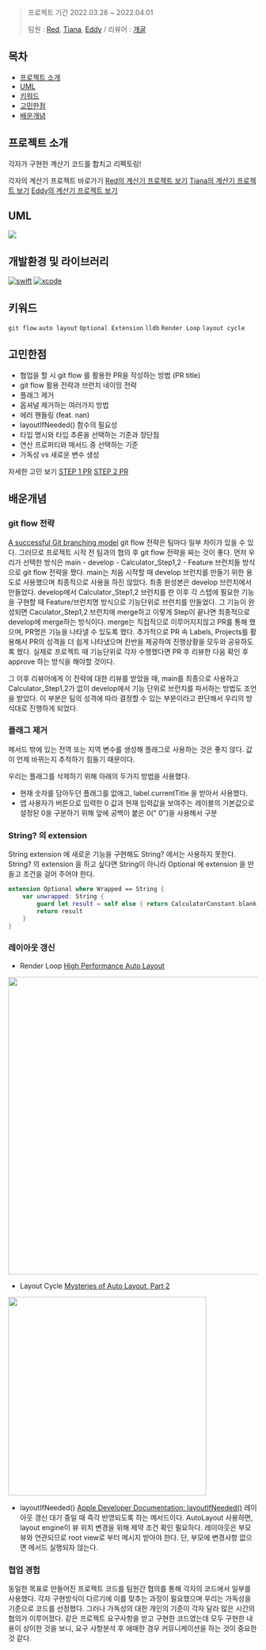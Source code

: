 >프로젝트 기간 2022.03.28 ~ 2022.04.01
>
>팀원 : [Red](https://github.com/cherrishRed), [Tiana](https://github.com/Kim-TaeHyun-A), [Eddy](https://github.com/kimkyunghun3) / 리뷰어 : [개굴](https://github.com/yoo-kie)

## 목차

- [프로젝트 소개](#프로젝트-소개)
- [UML](#UML)
- [키워드](#키워드)
- [고민한점](#고민한점)
- [배운개념](#배운개념)

## 프로젝트 소개
각자가 구현한 계산기 코드를 합치고 리펙토링!

각자의 계산기 프로젝트 바로가기
[Red의 계산기 프로젝트 보기](https://github.com/cherrishRed/ios-calculator-app)
[Tiana의 계산기 프로젝트 보기](https://github.com/Kim-TaeHyun-A/ios-calculator-app)
[Eddy의 계산기 프로젝트 보기](https://github.com/kimkyunghun3/ios-calculator-app/tree/Calculator2_Step1)

## UML
![](https://i.imgur.com/r7K9zbE.png)
## 개발환경 및 라이브러리
[![swift](https://img.shields.io/badge/swift-5.6-orange)]()
[![xcode](https://img.shields.io/badge/Xcode-13.3-blue)]()

## 키워드
`git flow` `auto layout` `Optional Extension` `lldb` `Render Loop` `layout cycle`

## 고민한점
* 협업을 할 시 git flow 를 활용한 PR을 작성하는 방법 (PR title)
* git flow 활용 전략과 브런치 네이밍 전략
* 플래그 제거
* 옵셔널 제거하는 여러가지 방법
* 에러 핸들링 (feat. nan)
* layoutIfNeeded() 함수의 필요성
* 타입 명시와 타입 추론을 선택하는 기준과 장단점
* 연산 프로퍼티와 매서드 중 선택하는 기준
* 가독성 vs 새로운 변수 생성

자세한 고민 보기
[STEP 1 PR](https://github.com/yagom-academy/ios-calculator-app/pull/214)
[STEP 2 PR](https://github.com/yagom-academy/ios-calculator-app/pull/228)

## 배운개념
### git flow 전략 
[A successful Git branching model](https://nvie.com/posts/a-successful-git-branching-model/)
 git flow 전략은 팀마다 일부 차이가 있을 수 있다. 그러므로 프로젝트 시작 전 팀과의 협의 후 git flow 전략을 짜는 것이 좋다.
 먼저 우리가 선택한 방식은 main - develop - Calculator_Step1,2 - Feature 브런치들 방식으로 git flow 전략을 짰다.
 main는 처음 시작할 때 develop 브런치를 만들기 위한 용도로 사용했으며 최종적으로 사용을 하진 않았다. 최종 완성본은 develop 브런치에서 만들었다.
 develop에서 Calculator_Step1,2 브런치를 판 이후 각 스텝에 필요한 기능을 구현할 때 Feature/브런치명 방식으로 기능단위로 브런치를 만들었다.
 그 기능이 완성되면 Caculator_Step1,2 브런치에 merge하고 이렇게 Step이 끝나면 최종적으로 develop에 merge하는 방식이다.
 merge는 직접적으로 이루어지지않고 PR를 통해 했으며, PR명은 기능을 나타낼 수 있도록 했다. 추가적으로 PR 속 Labels, Projects를 활용해서 PR의 성격을 더 쉽게 나타냈으며 칸반을 제공하여 진행상황을 모두와 공유하도록 했다.
 실제로 프로젝트 때 기능단위로 각자 수행했다면 PR 후 리뷰한 다음 확인 후 approve 하는 방식을 해야할 것이다.
 
 그 이후 리뷰어에게 이 전략에 대한 리뷰를 받았을 때, main를 최종으로 사용하고 Calculator_Step1,2가 없이 develop에서 기능 단위로 브런치를 파서하는 방법도 조언을 받았다. 이 부분은 팀의 성격에 따라 결정할 수 있는 부분이라고 판단해서 우리의 방식대로 진행하게 되었다.
 
### 플래그 제거
메서드 밖에 있는 전역 또는 지역 변수를 생성해 플래그로 사용하는 것은 좋지 않다. 값이 언제 바뀌는지 추적하기 힘들기 때문이다. 

우리는 플래그를 삭제하기 위해 아래의 두가지 방법을 사용했다.

* 현재 숫자를 담아두던 플래그를 없애고, label.currentTitle 을 받아서 사용했다. 
* 앱 사용자가 버튼으로 입력한 0 값과 현재 입력값을 보여주는 레이블의 기본값으로 설정된 0을 구분하기 위해 앞에 공백이 붙은 0(" 0")을 사용해서 구분

### String? 의 extension 
String extension 에 새로운 기능을 구현해도 String? 에서는 사용하지 못한다. 
String? 의 extension 을 하고 싶다면 String이 아니라 Optional 에 extension 을 만들고 조건을 걸어 주어야 한다.
```swift
extension Optional where Wrapped == String {
    var unwrapped: String {
        guard let result = self else { return CalculatorConstant.blank }
        return result
    }
}
```
    
### 레이아웃 갱신
* Render Loop
[High Performance Auto Layout](https://developer.apple.com/videos/play/wwdc2018/220/)
<img src="https://i.imgur.com/dNtM5l0.png" width="600">


* Layout Cycle
[Mysteries of Auto Layout, Part 2](https://developer.apple.com/videos/play/wwdc2015/219/)
<img src="https://i.imgur.com/Q9ZeG53.png" width="400">

* layoutIfNeeded()
[Apple Developer Documentation: layoutIfNeeded()](https://developer.apple.com/documentation/uikit/uiview/1622507-layoutifneeded)
레이아웃 갱신 대기 중일 때 즉각 반영되도록 하는 메서드이다.
AutoLayout 사용하면, layout engine이 뷰 위치 변경을 위해 제약 조건 확인 필요하다.
레이아웃은 부모 뷰와 연관되므로 root view로 부터 메시지 받아야 한다. 단, 부모에 변경사항 없으면 메서드 실행되자 않는다.

### 협업 경험
 동일한 목표로 만들어진 프로젝트 코드를 팀원간 협의를 통해 각자의 코드에서 일부를 사용했다. 
 각자 구현방식이 다르기에 이를 맞추는 과정이 필요했으며 우리는 가독성을 기준으로 코드를 선정했다.
 그러나 가독성의 대한 개인의 기준이 각자 달라 많은 시간의 협의가 이루어졌다. 
같은 프로젝트 요구사항을 받고 구현한 코드였는데 모두 구현한 내용이 상이한 것을 보니, 요구 사항분석 후 애매한 경우 커뮤니케이션을 하는 것이 중요한 것 같다.
